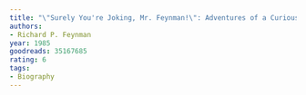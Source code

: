 ```yaml
---
title: "\"Surely You're Joking, Mr. Feynman!\": Adventures of a Curious Character"
authors:
- Richard P. Feynman
year: 1985
goodreads: 35167685
rating: 6
tags:
- Biography
---
```

